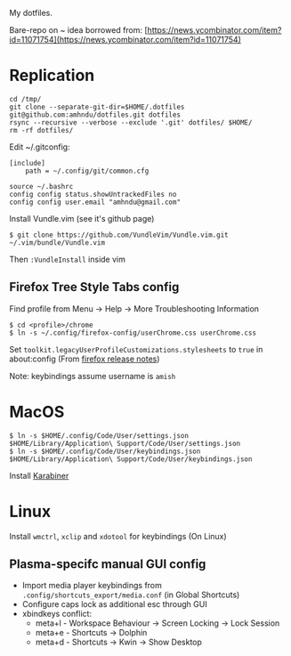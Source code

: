 My dotfiles.

Bare-repo on ~ idea borrowed from: [https://news.ycombinator.com/item?id=11071754](https://news.ycombinator.com/item?id=11071754)

# Replication

```
cd /tmp/
git clone --separate-git-dir=$HOME/.dotfiles git@github.com:amhndu/dotfiles.git dotfiles
rsync --recursive --verbose --exclude '.git' dotfiles/ $HOME/
rm -rf dotfiles/

```

Edit ~/.gitconfig:

```
[include]
    path = ~/.config/git/common.cfg

```

```
source ~/.bashrc
config config status.showUntrackedFiles no
config config user.email "amhndu@gmail.com"
```

Install Vundle.vim (see it's github page)
```
$ git clone https://github.com/VundleVim/Vundle.vim.git ~/.vim/bundle/Vundle.vim
```
Then `:VundleInstall` inside vim


## Firefox Tree Style Tabs config

Find profile from Menu -> Help -> More Troubleshooting Information
```
$ cd <profile>/chrome
$ ln -s ~/.config/firefox-config/userChrome.css userChrome.css

```

Set `toolkit.legacyUserProfileCustomizations.stylesheets` to `true` in about:config (From [firefox release notes](https://www.mozilla.org/en-US/firefox/69.0/releasenotes/))

Note: keybindings assume username is `amish`

# MacOS

```
$ ln -s $HOME/.config/Code/User/settings.json $HOME/Library/Application\ Support/Code/User/settings.json
$ ln -s $HOME/.config/Code/User/keybindings.json $HOME/Library/Application\ Support/Code/User/keybindings.json
```
Install [Karabiner](https://karabiner-elements.pqrs.org/)

# Linux

Install `wmctrl`, `xclip` and `xdotool` for keybindings (On Linux)

## Plasma-specifc manual GUI config

- Import media player keybindings from `.config/shortcuts_export/media.conf` (in Global Shortcuts)
- Configure caps lock as additional esc through GUI
- xbindkeys conflict:
    - meta+l - Workspace Behaviour -> Screen Locking -> Lock Session
    - meta+e - Shortcuts -> Dolphin
    - meta+d - Shortcuts -> Kwin -> Show Desktop

